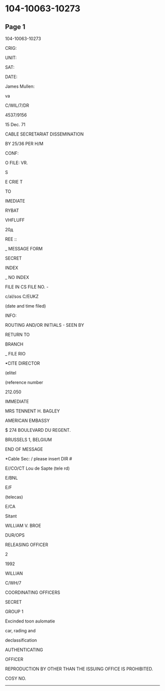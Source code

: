 # 104-10063-10273

## Page 1

104-10063-10273

CRIG:

UNIT:

SAT:

DATE:

James Mullen:

va

C/WIL/7/DR

4537/9156

15 Dec. 71

CABLE SECRETARIAT DISSEMINATION

BY 25/36 PER H/M

CONF:

O FILE: VR.

S

E CRIE T

TO

IMEDIATE

RYBAT

VHFLUFF

20д

REE ::

_ MESSAGE FORM

SECRET

INDEX

_ NO INDEX

FILE IN CS FILE NO. -

c/al/sos C/EUKZ

(date and time filed)

INFO:

ROUTING AND/OR INITIALS - SEEN BY

RETURN TO

BRANCH

_ FILE RIO

•CITE DIRECTOR

(elitel

(reference number

212.050

IMMEDIATE

MRS TENNENT H. BAGLEY

AMERICAN EMBASSY

$ 274 BOULEVARD DU REGENT.

BRUSSELS 1, BELGIUM

END OF MESSAGE

*Cable Sec: / please insert DIR #

E//CO/CT Lou de Sapte (tele rd)

E/BNL

E/F

(telecas)

E/CA

Sitant

WILLIAM V. BROE

DUR/OPS

RELEASING OFFICER

2

1992

WILLIAN

C/WH/7

COORDINATING OFFICERS

SECRET

GROUP 1

Excinded toon aulomatie

car, rading and

declassification

AUTHENTICATING

OFFICER

REPRODUCTION BY OTHER THAN THE ISSUING OFFICE IS PROHIBITED.

COSY NO.

---

